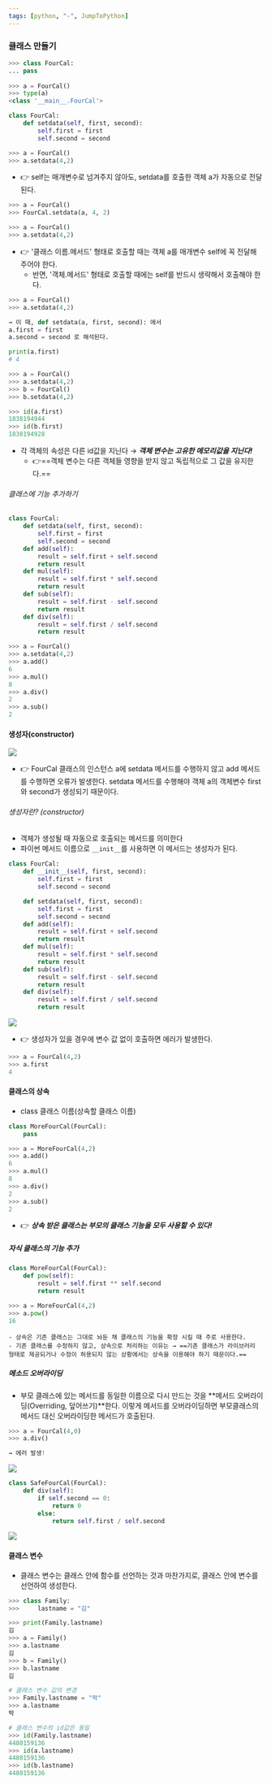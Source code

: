 ```yaml
---
tags: [python, "-", JumpToPython]
---
```


### 클래스 만들기
```python
>>> class FourCal:
...	pass
    
>>> a = FourCal()
>>> type(a)
<class '__main__.FourCal'>
```

```python
class FourCal:
	def setdata(self, first, second):
		self.first = first
		self.second = second

>>> a = FourCal()
>>> a.setdata(4,2) 
```
- 👉 self는 매개변수로 넘겨주지 않아도, setdata를 호출한 객체 a가 자동으로 전달된다.

```python
>>> a = FourCal()
>>> FourCal.setdata(a, 4, 2)

>>> a = FourCal()
>>> a.setdata(4,2)
```
- 👉 '클래스 이름.메서드' 형태로 호출할 때는 객체 a를 매개변수 self에 꼭 전달해 주어야 한다. 
	- 반면, '객체.메서드' 형태로 호출할 때에는 self를 반드시 생략해서 호출해야 한다.

```python
>>> a = FourCal()
>>> a.setdata(4,2)

→ 이 때, def setdata(a, first, second): 에서
a.first = first
a.second = second 로 해석된다.

print(a.first)
# 4
```

```python
>>> a = FourCal()
>>> a.setdata(4,2)
>>> b = FourCal()
>>> b.setdata(4,2) 

>>> id(a.first)
1838194944
>>> id(b.first)
1838194928
```
- 각 객체의 속성은 다른 id값을 지닌다 → ***객체 변수는 고유한 메모리값을 지닌다!***
	- 👉==객체 변수는 다른 객체들 영향을 받지 않고 독립적으로 그 값을 유지한다.==

###### 클래스에 기능 추가하기
```python
class FourCal:
	def setdata(self, first, second):
		self.first = first
		self.second = second
	def add(self):
		result = self.first + self.second
		return result
	def mul(self):
		result = self.first * self.second
		return result
	def sub(self):
		result = self.first - self.second
		return result
	def div(self):
		result = self.first / self.second
		return result
```

```python
>>> a = FourCal()
>>> a.setdata(4,2)
>>> a.add()
6
>>> a.mul()
8
>>> a.div()
2
>>> a.sub()
2
```

#### 생성자(constructor)
![](assets/Jump%20to%20Python.png)

- 👉 FourCal 클래스의 인스턴스 a에 setdata 메서드를 수행하지 않고 add 메서드를 수행하면 오류가 발생한다. setdata 메서드를 수행해야 객체 a의 객체변수 first 와 second가 생성되기 때문이다.

###### 생성자란? (constructor) 
- 객체가 생성될 때 자동으로 호출되는 메서드를 의미한다
- 파이썬 메서드 이름으로 `__init__`를 사용하면 이 메서드는 생성자가 된다.
```python
class FourCal:
	def __init__(self, first, second):
		self.first = first
		self.second = second

	def setdata(self, first, second):
		self.first = first
		self.second = second
	def add(self):
		result = self.first + self.second
		return result
	def mul(self):
		result = self.first * self.second
		return result
	def sub(self):
		result = self.first - self.second
		return result
	def div(self):
		result = self.first / self.second
		return result
```

![](assets/Jump%20to%20Python-1.png)
- 👉 생성자가 있을 경우에 변수 값 없이 호출하면 에러가 발생한다. 
```python
>>> a = FourCal(4,2)
>>> a.first
4
```

#### 클래스의 상속
- class 클래스 이름(상속할 클래스 이름)
```python
class MoreFourCal(FourCal):
	pass
```

```python
>>> a = MoreFourCal(4,2)
>>> a.add()
6
>>> a.mul()
8
>>> a.div()
2
>>> a.sub()
2
```
- 👉 ***상속 받은 클래스는 부모의 클래스 기능을 모두 사용할 수 있다!***

##### 자식 클래스의 기능 추가
```python
class MoreFourCal(FourCal):
	def pow(self):
		result = self.first ** self.second
		return result

>>> a = MoreFourCal(4,2)
>>> a.pow()
16
```

```ad-tip
- 상속은 기존 클래스는 그대로 놔둔 채 클래스의 기능을 확장 시킬 때 주로 사용한다.
- 기존 클래스를 수정하지 않고, 상속으로 처리하는 이유는 → ==기존 클래스가 라이브러리 형태로 제공되거나 수정이 허용되지 않는 상황에서는 상속을 이용해야 하기 때문이다.==
```

##### 메소드 오버라이딩
- 부모 클래스에 있는 메서드를 동일한 이름으로 다시 만드는 것을 **메서드 오버라이딩(Overriding, 덮어쓰기)**한다. 이렇게 메서드를 오버라이딩하면 부모클래스의 메서드 대신 오버라이딩한 메서드가 호출된다.
```python
>>> a = FourCal(4,0)
>>> a.div()

→ 에러 발생!
```

![](assets/Jump%20to%20Python-2.png)

```python
class SafeFourCal(FourCal):
	def div(self):
		if self.second == 0:
			return 0
		else:
			return self.first / self.second
```

![](assets/Jump%20to%20Python-3.png)

#### 클래스 변수
- 클래스 변수는 클래스 안에 함수를 선언하는 것과 마찬가지로, 클래스 안에 변수를 선언하여 생성한다. 
```python
>>> class Family:
>>> 	lastname = "김"

>>> print(Family.lastname)
김
>>> a = Family()
>>> a.lastname
김
>>> b = Family()
>>> b.lastname
김

# 클래스 변수 값의 변경
>>> Family.lastname = "박"
>>> a.lastname
박

# 클래스 변수의 id값은 동일
>>> id(Family.lastname)
4480159136
>>> id(a.lastname)
4480159136
>>> id(b.lastname)
4480159136
```
